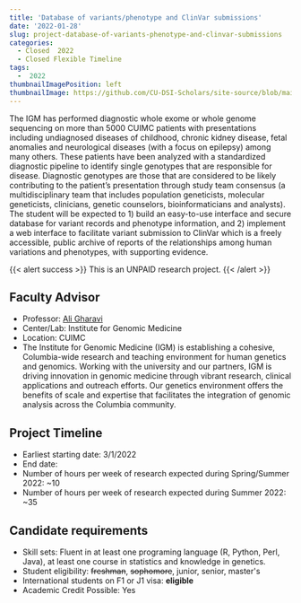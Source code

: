 ```yaml
---
title: 'Database of variants/phenotype and ClinVar submissions'
date: '2022-01-28'
slug: project-database-of-variants-phenotype-and-clinvar-submissions
categories:
  - Closed  2022 
  - Closed Flexible Timeline
tags:
  -  2022
thumbnailImagePosition: left
thumbnailImage: https://github.com/CU-DSI-Scholars/site-source/blob/main/static/img/cancer_dna.png?raw=true
---
```

The IGM has performed diagnostic whole exome or whole genome sequencing on more than 5000 CUIMC patients with presentations including undiagnosed diseases of childhood, chronic kidney disease, fetal anomalies and neurological diseases (with a focus on epilepsy) among many others. These patients have been analyzed with a standardized diagnostic pipeline to identify single genotypes that are responsible for disease. Diagnostic genotypes are those that are considered to be likely contributing to the patient’s presentation through study team consensus (a multidisciplinary team that includes population geneticists, molecular geneticists, clinicians, genetic counselors, bioinformaticians and analysts). The student will be expected to 1) build an easy-to-use interface and secure database for variant records and phenotype information, and 2) implement a web interface to facilitate variant submission to ClinVar which is a freely accessible, public archive of reports of the relationships among human variations and phenotypes, with supporting evidence.

<!--more-->

{{< alert success >}}
This is an UNPAID research project.
{{< /alert >}}

## Faculty Advisor
+ Professor: [Ali Gharavi](https://www.igm.columbia.edu/)
+ Center/Lab: Institute for Genomic Medicine
+ Location: CUIMC
+ The Institute for Genomic Medicine (IGM) is establishing a cohesive, Columbia-wide research and teaching environment for human genetics and genomics. Working with the university and our partners, IGM is driving innovation in genomic medicine through vibrant research, clinical applications and outreach efforts. Our genetics environment offers the benefits of scale and expertise that facilitates the integration of genomic analysis across the Columbia community.

## Project Timeline
+ Earliest starting date: 3/1/2022
+ End date: 
+ Number of hours per week of research expected during Spring/Summer 2022: ~10
+ Number of hours per week of research expected during Summer 2022: ~35

## Candidate requirements
+ Skill sets: Fluent in at least one programing language (R, Python, Perl, Java), at least one course in statistics and knowledge in genetics.
+ Student eligibility: ~~freshman~~, ~~sophomore~~, junior, senior, master's
+ International students on F1 or J1 visa: **eligible**
+ Academic Credit Possible: Yes

